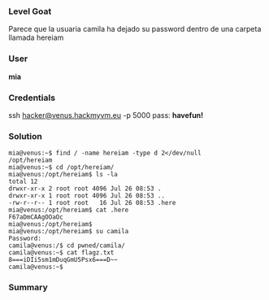 ### Level Goat
Parece que la usuaria camila ha dejado su password dentro de una carpeta llamada hereiam
### User
**mia**
### Credentials
ssh hacker@venus.hackmyvm.eu -p 5000
pass: **havefun!**
### Solution
```shell
mia@venus:~$ find / -name hereiam -type d 2</dev/null
/opt/hereiam
mia@venus:~$ cd /opt/hereiam/
mia@venus:/opt/hereiam$ ls -la
total 12
drwxr-xr-x 2 root root 4096 Jul 26 08:53 .
drwxr-xr-x 1 root root 4096 Jul 26 08:53 ..
-rw-r--r-- 1 root root   16 Jul 26 08:53 .here
mia@venus:/opt/hereiam$ cat .here
F67aDmCAAgOOaOc
mia@venus:/opt/hereiam$
mia@venus:/opt/hereiam$ su camila
Password:
camila@venus:/$ cd pwned/camila/
camila@venus:~$ cat flagz.txt
8===iDIi5sm1mDuqGmU5Psx6===D~~
camila@venus:~$
```
### Summary


